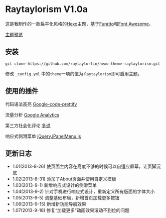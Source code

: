 # Raytaylorism V1.0a

这是我制作的一款扁平化风格的[Hexo]主题，基于[Furatto]和[Font Awesome]。

[主题预览]

## 安装

```
git clone https://github.com/raytaylorlin/hexo-theme-raytaylorism.git
```

修改 `_config.yml` 中的`theme`一项的值为 `Raytaylorism`即可启用主题。

## 使用的插件

代码语法高亮 [Google-code-prettify]

流量分析 [Google Analytics]

第三方社会化评论 [多说]

响应式侧滑菜单 [jQuery.jPanelMenu.js]

## 更新日志

* 1.01(2013-8-26) 使页面主内容在高度不够的时候可以自适应屏幕，让页脚沉底
* 1.02(2013-8-31) 添加了About页面并使用自定义模板
* 1.03(2013-9-1) 新增响应式设计的侧滑菜单
* 1.04(2013-9-2) 针对手机进行响应式设计，重新定义所有版面的字体大小
* 1.05(2013-9-5) 调整基础布局，新增首页加载更多按钮
* 1.06(2013-9-15) 新增新功能导航效果
* 1.07(2013-9-18) 修复“加载更多”动画效果滚动不到位的问题

[Hexo]: http://zespia.tw/hexo/
[主题预览]: http://raytaylorlin.com/
[Google-code-prettify]: https://code.google.com/p/google-code-prettify/
[Google Analytics]: http://www.google.com/analytics/
[Furatto]: http://icalialabs.github.io/furatto/
[Font Awesome]: http://fortawesome.github.io/Font-Awesome/
[多说]: http://duoshuo.com/
[jQuery.jPanelMenu.js]: http://jpanelmenu.com/
